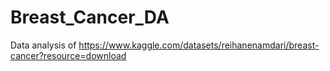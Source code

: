 # Breast_Cancer_DA
Data analysis of https://www.kaggle.com/datasets/reihanenamdari/breast-cancer?resource=download
